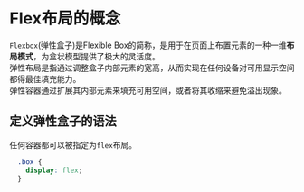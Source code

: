 # Flex布局的概念  
`Flexbox`(弹性盒子)是Flexible Box的简称，是用于在页面上布置元素的一种一维**布局模式**，为盒状模型提供了极大的灵活度。    
弹性布局是指通过调整盒子内部元素的宽高，从而实现在任何设备对可用显示空间都得最佳填充能力。  
弹性容器通过扩展其内部元素来填充可用空间，或者将其收缩来避免溢出现象。   
## 定义弹性盒子的语法  
任何容器都可以被指定为`flex`布局。
```css
  .box {
    display: flex;
  }
```

